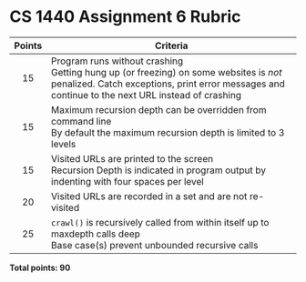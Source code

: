 # CS 1440 Assignment 6 Rubric

| Points | Criteria
|:------:|-----------------------------------------------------------------------------------------------------------
| 15     | Program runs without crashing<br/>Getting hung up (or freezing) on some websites is *not* penalized. Catch exceptions, print error messages and continue to the next URL instead of crashing
| 15     | Maximum recursion depth can be overridden from command line<br/>By default the maximum recursion depth is limited to 3 levels
| 15     | Visited URLs are printed to the screen<br/>Recursion Depth is indicated in program output by indenting with four spaces per level
| 20     | Visited URLs are recorded in a set and are not re-visited
| 25     | `crawl()` is recursively called from within itself up to maxdepth calls deep<br/>Base case(s) prevent unbounded recursive calls


**Total points: 90**
